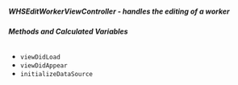 ##### **WHSEditWorkerViewController** - handles the editing of a worker

###### **Methods and Calculated Variables**
- `viewDidLoad`
- `viewDidAppear`
- `initializeDataSource`